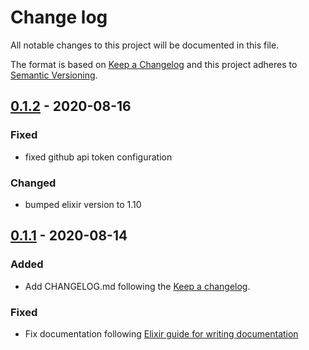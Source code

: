 # Change log

All notable changes to this project will be documented in this file.

The format is based on [Keep a Changelog](http://keepachangelog.com/en/1.0.0/)
and this project adheres to [Semantic Versioning](http://semver.org/spec/v2.0.0.html).

## [0.1.2][] - 2020-08-16

### Fixed

-   fixed github api token configuration

### Changed

-   bumped elixir version to 1.10

## [0.1.1][] - 2020-08-14

### Added

-   Add CHANGELOG.md following the [Keep a changelog](http://keepachangelog.com).

### Fixed

-   Fix documentation following [Elixir guide for writing documentation](https://hexdocs.pm/elixir/writing-documentation.html)

[0.1.2]: https://github.com/volcov/lilictocat/compare/v0.1.1...v0.1.2
[0.1.1]: https://github.com/volcov/lilictocat/compare/v0.1.0...v0.1.1
